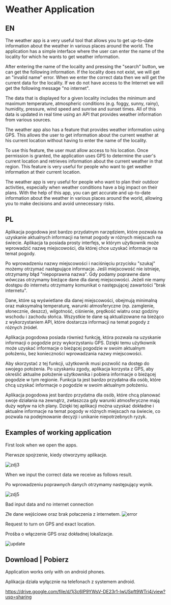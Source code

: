 ﻿# Weather Application
 
EN
------
The weather app is a very useful tool that allows you to get up-to-date information about the weather in various places around the world. The application has a simple interface where the user can enter the name of the locality for which he wants to get weather information.

After entering the name of the locality and pressing the "search" button, we can get the following information. If the locality does not exist, we will get an "invalid name" error. When we enter the correct data then we will get the current data for the locality. If we do not have access to the Internet we will get the following message "no internet".

The data that is displayed for a given locality includes the minimum and maximum temperature, atmospheric conditions (e.g. foggy, sunny, rainy), humidity, pressure, wind speed and sunrise and sunset times. All of this data is updated in real time using an API that provides weather information from various sources.

The weather app also has a feature that provides weather information using GPS. This allows the user to get information about the current weather at his current location without having to enter the name of the locality.

To use this feature, the user must allow access to his location. Once permission is granted, the application uses GPS to determine the user's current location and retrieves information about the current weather in that region. This feature is very useful for people who want to get weather information at their current location.

The weather app is very useful for people who want to plan their outdoor activities, especially when weather conditions have a big impact on their plans. With the help of this app, you can get accurate and up-to-date information about the weather in various places around the world, allowing you to make decisions and avoid unnecessary risks.

PL
------
Aplikacja pogodowa jest bardzo przydatnym narzędziem, które pozwala na uzyskanie aktualnych informacji na temat pogody w różnych
miejscach na świecie. Aplikacja ta posiada prosty interfejs, w którym użytkownik może wprowadzić nazwę miejscowości, dla której chce uzyskać
informacje na temat pogody. 

Po wprowadzeniu nazwy miejscowości i naciśnięciu przycisku "szukaj" możemy otrzymać następujące informacje. Jeśli miejscowość nie istnieje, otrzymamy błąd "niepoprawna nazwa". Gdy podamy poprawne dane wówczas otrzymamy bieżące dane dla danej miejscowości. Jeżeli nie mamy dostępu do internetu otrzymamy komunikat o następującej zawartości "brak internetu".

Dane, które są wyświetlane dla danej miejscowości, obejmują minimalną oraz maksymalną temperaturę, warunki
atmosferyczne (np. zamglenie, słonecznie, deszcz), wilgotność, ciśnienie, prędkość wiatru oraz godziny wschodu i zachodu słońca. Wszystkie te
dane są aktualizowane na bieżąco z wykorzystaniem API, które dostarcza informacji na temat pogody z różnych źródeł.


Aplikacja pogodowa posiada również funkcję, która pozwala na uzyskanie informacji o pogodzie przy wykorzystaniu GPS. Dzięki temu
użytkownik może uzyskać informacje o bieżącej pogodzie w swoim aktualnym położeniu, bez konieczności wprowadzania nazwy miejscowości.

Aby skorzystać z tej funkcji, użytkownik musi pozwolić na dostęp do swojego położenia. Po uzyskaniu zgody, aplikacja korzysta z GPS, aby
określić aktualne położenie użytkownika i pobiera informacje o bieżącej pogodzie w tym regionie. Funkcja ta jest bardzo przydatna dla osób, które chcą uzyskać informacje o pogodzie w swoim aktualnym położeniu.

Aplikacja pogodowa jest bardzo przydatna dla osób, które chcą planować swoje działania na zewnątrz, zwłaszcza gdy warunki atmosferyczne
mają duży wpływ na ich plany. Dzięki tej aplikacji można uzyskać dokładne i aktualne informacje na temat pogody w różnych miejscach na
świecie, co pozwala na podejmowanie decyzji i unikanie niepotrzebnych ryzyk.

Examples of working application
-------------
 
 First look when we open the apps.
 
 Pierwsze spojrzenie, kiedy otworzymy aplikacje.
 
![zdj3](https://user-images.githubusercontent.com/28042923/224421514-987b21df-d262-465c-aa9c-22214e83e7fe.jpg)


When we input the correct data we receive as follows result.

Po wprowadzeniu poprawnych danych otrzymamy następujący wynik.

![zdj5](https://user-images.githubusercontent.com/28042923/224419999-c55b72da-dcdd-4403-bf29-ae341fd04369.jpg)

Bad input data and no internet connection

Złe dane wejściowe oraz brak połaczenia z internetem.
![error](https://user-images.githubusercontent.com/28042923/224420107-0877cc54-08f2-4d61-a83f-96820e29d56d.png)

Request to turn on GPS and exact location. 

Prośba o włączenie GPS oraz dokładnej lokalizacje.

![update](https://user-images.githubusercontent.com/28042923/224419919-acf44e31-7c0e-4f94-912b-de910f6f407f.png)

Download | Pobierz
-------------
Application works only with on android phones.

Aplikacja działa wyłącznie na telefonach z systemem android.

https://drive.google.com/file/d/1j3c6lP9YWsV-DE23r1-lwUSpft9WTri4/view?usp=sharing
